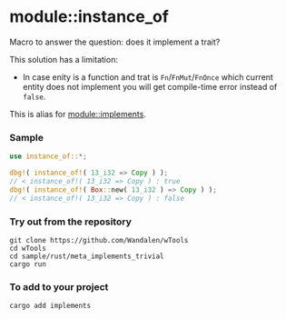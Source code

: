 # module::instance_of

Macro to answer the question: does it implement a trait?

This solution has a limitation:

- In case enity is a function and trat is `Fn`/`FnMut`/`FnOnce` which current entity does not implement you will get compile-time error instead of `false`.

This is alias for [module::implements](https://github.com/Wandalen/wTools/tree/master/module/rust/implements).

### Sample

```rust
use instance_of::*;

dbg!( instance_of!( 13_i32 => Copy ) );
// < instance_of!( 13_i32 => Copy ) : true
dbg!( instance_of!( Box::new( 13_i32 ) => Copy ) );
// < instance_of!( 13_i32 => Copy ) : false
```

### Try out from the repository

```
git clone https://github.com/Wandalen/wTools
cd wTools
cd sample/rust/meta_implements_trivial
cargo run
```

### To add to your project

```
cargo add implements
```
